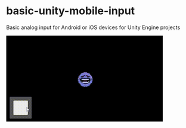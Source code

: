 # basic-unity-mobile-input

Basic analog input for Android or iOS devices for Unity Engine projects

![](mobile-input.gif)
